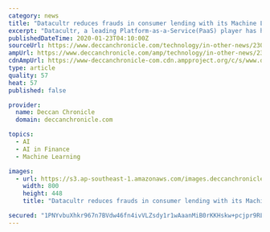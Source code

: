 ```yaml
---
category: news
title: "Datacultr reduces frauds in consumer lending with its Machine Learning platform"
excerpt: "Datacultr, a leading Platform-as-a-Service(PaaS) player has helped reduce the risk of fraud ... the total amount in bank frauds rose 74% to Rs 71,543 cr in FY19. However, the rise of machine learning can prove to be a game-changer for these banks, Non-banking financial companies (NBFCs), and fintechs. With ML capabilities, Datacultr has been ..."
publishedDateTime: 2020-01-23T04:10:00Z
sourceUrl: https://www.deccanchronicle.com/technology/in-other-news/230120/datacultr-reduces-frauds-in-consumer-lending-with-its-machine-learning.html
ampUrl: https://www.deccanchronicle.com/amp/technology/in-other-news/230120/datacultr-reduces-frauds-in-consumer-lending-with-its-machine-learning.html
cdnAmpUrl: https://www-deccanchronicle-com.cdn.ampproject.org/c/s/www.deccanchronicle.com/amp/technology/in-other-news/230120/datacultr-reduces-frauds-in-consumer-lending-with-its-machine-learning.html
type: article
quality: 57
heat: 57
published: false

provider:
  name: Deccan Chronicle
  domain: deccanchronicle.com

topics:
  - AI
  - AI in Finance
  - Machine Learning

images:
  - url: https://s3.ap-southeast-1.amazonaws.com/images.deccanchronicle.com/dc-Cover-c6vcqtlfu5qn38at3rp993fd81-20200123093804.Medi.jpeg
    width: 800
    height: 448
    title: "Datacultr reduces frauds in consumer lending with its Machine Learning platform"

secured: "1PNYvbuXhkr967n7BVdw46fn4ivVLZsdy1r1wAaanMiB0rKKHskw+pcjpr9RLR4aGsSEW+44WhportdXUK5ddp0frCdSIVHjGGz49iMQWIxnS9NfXrZM5Iay0yhvvlTzYjGk9lBe/STXIQteBZJDjKVoMGSca63icVB3nDANIaWvZc+LVnKyaQjtCWPe17JkwvA4zHas1Y2xdTCgBjA7nS4kJkNgUQIoq+T3+HTEvV3V7bhFR1rq9mC1+9pUh9ddAFKn8oJOtgbJAfYuhGU9b63lTwiwd4oMcfYlsVWUbo4=;l6B+1Er6ocNfQf0Qf9H+LA=="
---
```


